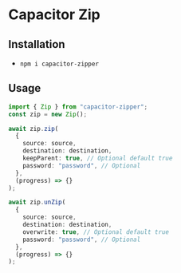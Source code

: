 # Capacitor Zip

## Installation

- `npm i capacitor-zipper`

## Usage

```ts
import { Zip } from "capacitor-zipper";
const zip = new Zip();

await zip.zip(
  {
    source: source,
    destination: destination,
    keepParent: true, // Optional default true
    password: "password", // Optional
  },
  (progress) => {}
);

await zip.unZip(
  {
    source: source,
    destination: destination,
    overwrite: true, // Optional default true
    password: "password", // Optional
  },
  (progress) => {}
);
```
